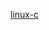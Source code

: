 <a href="https://github.com/BrighterEyer/itop6818Demos/tree/master/linux-c" target="_blank">linux-c</a>
